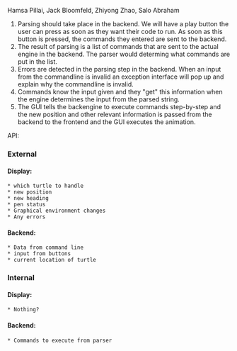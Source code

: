 Hamsa Pillai, Jack Bloomfeld, Zhiyong Zhao, Salo Abraham

1. Parsing should take place in the backend. We will have a play button the user can press as soon as they want their code to run. As soon as this button is pressed,
the commands they entered are sent to the backend.
2. The result of parsing is a list of commands that are sent to the actual engine in the backend. The parser would determing what commands are put in the list.
3. Errors are detected in the parsing step in the backend. When an input from the commandline is invalid an exception interface will pop up and explain why
the commandline is invalid.
4. Commands know the input given and they "get" this information when the engine determines the input from the parsed string.
5. The GUI tells the backengine to execute commands step-by-step and the new position and other relevant information is passed from the backend to the
frontend and the GUI executes the animation. 


API:

### External
	
#### Display:
  	* which turtle to handle
  	* new position
    * new heading
    * pen status
    * Graphical environment changes
    * Any errors


#### Backend:
  	* Data from command line
    * input from buttons
    * current location of turtle


### Internal
#### Display: 
  	* Nothing?
  
#### Backend:
  	* Commands to execute from parser
      
    	























































































































































































































































































































































































































































































































































































































































 








































 



















 


































































